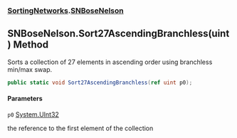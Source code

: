 ### [SortingNetworks](SortingNetworks.md 'SortingNetworks').[SNBoseNelson](SortingNetworks.SNBoseNelson.md 'SortingNetworks.SNBoseNelson')

## SNBoseNelson.Sort27AscendingBranchless(uint) Method

Sorts a collection of 27 elements in ascending order using branchless min/max swap.

```csharp
public static void Sort27AscendingBranchless(ref uint p0);
```
#### Parameters

<a name='SortingNetworks.SNBoseNelson.Sort27AscendingBranchless(uint).p0'></a>

`p0` [System.UInt32](https://docs.microsoft.com/en-us/dotnet/api/System.UInt32 'System.UInt32')

the reference to the first element of the collection